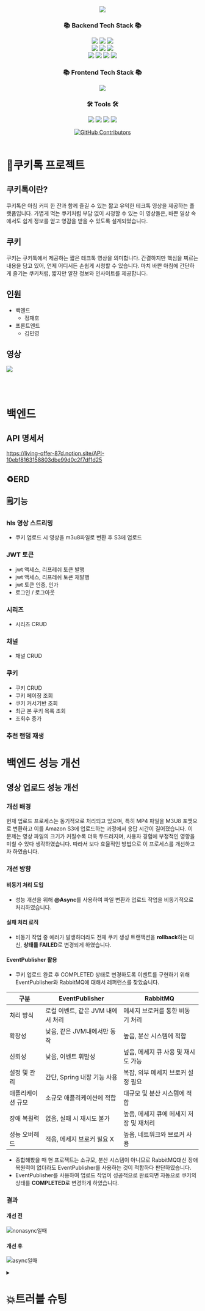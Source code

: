 <div align=center>
<img src="https://capsule-render.vercel.app/api?type=waving&color=auto&height=200&section=header&text=CookieTalk&fontSize=75" />
</div>
<div align=center>
	<h3>📚 Backend Tech Stack 📚</h3>
</div>
<div align="center">
	<img src="https://img.shields.io/badge/Java-007396?style=flat&logo=Conda-Forge&logoColor=white" />
  <img src="https://img.shields.io/badge/JPA-11DAFB?style=flat" />
  <img src="https://img.shields.io/badge/QueryDSL-4479A1?style=flat" />
  <br>
	<img src="https://img.shields.io/badge/Spring-6DB33F?style=flat&logo=Spring&logoColor=white" />
  <img src="https://img.shields.io/badge/SpringBoot-6DB33F?style=flat&logo=SpringBoot&logoColor=white" />
  <img src="https://img.shields.io/badge/SpringSecurity-6DB33F?style=flat&logo=SpringSecurity&logoColor=white" />
  <br>
  <img src="https://img.shields.io/badge/Docker-2496ED?style=flat&logo=Docker&logoColor=white" />
  <img src="https://img.shields.io/badge/AmazonS3-569A31?style=flat&logo=AmazonS3&logoColor=white" />
  <img src="https://img.shields.io/badge/MySQL-4479A1?style=flat&logo=MySQL&logoColor=white" />
  <img src="https://img.shields.io/badge/Redis-FF4438?style=flat&logo=Redis&logoColor=white" />
</div>
<div align=center>
	<h3>📚 Frontend Tech Stack 📚</h3>
</div>
<div align="center">
  <img src="https://img.shields.io/badge/React-61DAFB?style=flat&logo=React&logoColor=white" />
</div>

<div align=center>
	<h3>🛠️ Tools 🛠️</h3>
</div>
<div align="center">
	<img src="https://img.shields.io/badge/intellij-000000?style=flat&logo=intellijidea&logoColor=white" />
  	<img src="https://img.shields.io/badge/Git-F05032?style=flat&logo=Git&logoColor=white" />
  	<img src="https://img.shields.io/badge/GitHub-181717?style=flat&logo=GitHub&logoColor=white" />
  <img src="https://img.shields.io/badge/WebStorm-000000?style=flat&logo=WebStorm&logoColor=white"
</div>

</p>
  <p align="center">
    <a href="https://https://github.com/Nameless1004/cookietalk/graphs/contributors">
      <img alt="GitHub Contributors" src="https://img.shields.io/github/contributors/Nameless1004/cookietalk" />
    </a>
    <br />
      <br />
  </p>
</div>

# 📕쿠키톡 프로젝트
## 쿠키톡이란?
쿠키톡은 아침 커피 한 잔과 함께 즐길 수 있는 짧고 유익한 테크톡 영상을 제공하는 플랫폼입니다. 가볍게 먹는 쿠키처럼 부담 없이 시청할 수 있는 이 영상들은, 바쁜 일상 속에서도 쉽게 정보를 얻고 영감을 받을 수 있도록 설계되었습니다.

## 쿠키
쿠키는 쿠키톡에서 제공하는 짧은 테크톡 영상을 의미합니다. 간결하지만 핵심을 찌르는 내용을 담고 있어, 언제 어디서든 손쉽게 시청할 수 있습니다. 마치 바쁜 아침에 간단하게 즐기는 쿠키처럼, 짧지만 알찬 정보와 인사이트를 제공합니다.

## 인원
* 백엔드
  * 정재호
* 프론트엔드
  * 김민영
## 영상
<a href="" target='_blank'><img src="https://img.shields.io/badge/youtube-FF0000?style=flat&logo=youtube&logoColor=white" /></a>

<br>
<br>

# 백엔드
## API 명세서
https://living-offer-87d.notion.site/API-10ebf8163158803dbe99d0c2f7df1d25
## ♻️ERD

## 🗒️기능
### hls 영상 스트리밍
* 쿠키 업로드 시 영상을 m3u8파일로 변환 후 S3에 업로드
### JWT 토큰
* jwt 액세스, 리프레쉬 토큰 발행
* jwt 액세스, 리프레쉬 토큰 재발행
* jwt 토큰 인증, 인가
* 로그인 / 로그아웃
### 시리즈
* 시리즈 CRUD
### 채널
* 채널 CRUD
### 쿠키
* 쿠키 CRUD
* 쿠키 페이징 조회
* 쿠키 커서기반 조회
* 최근 본 쿠키 목록 조회
* 조회수 증가
### 추천 랜덤 재생

# 백엔드 성능 개선
## 영상 업로드 성능 개선
### 개선 배경
현재 업로드 프로세스는 동기적으로 처리되고 있으며, 특히 MP4 파일을 M3U8 포맷으로 변환하고 이를 Amazon S3에 업로드하는 과정에서 응답 시간이 길어졌습니다. 이 문제는 영상 파일의 크기가 커질수록 더욱 두드러지며, 사용자 경험에 부정적인 영향을 미칠 수 있다 생각하였습니다. 따라서 보다 효율적인 방법으로 이 프로세스를 개선하고자 하였습니다.
### 개선 방향
#### 비동기 처리 도입
* 성능 개선을 위해 **@Async**를 사용하여 파일 변환과 업로드 작업을 비동기적으로 처리하였습니다.
#### 실패 처리 로직
* 비동기 작업 중 에러가 발생하더라도 전체 쿠키 생성 트랜잭션을 **rollback**하는 대신, **상태를 FAILED**로 변경되게 하였습니다.
#### EventPublisher 활용
* 쿠키 업로드 완료 후 COMPLETED 상태로 변경하도록 이벤트를 구현하기 위해 EventPublisher와 RabbitMQ에 대해서 레퍼런스를 찾았습니다.

|구분|EventPublisher |RabbitMQ|
|-|-|-|
|처리 방식| 로컬 이벤트, 같은 JVM 내에서 처리 |메세지 브로커를 통한 비동기 처리|
|확장성|낮음, 같은 JVM내에서만 동작|높음, 분산 시스템에 적합|
|신뢰성|낮음, 이벤트 휘발성|넢음, 메세지 큐 사용 및 재시도 가능|
|설정 및 관리|간단, Spring 내장 기능 사용|복잡, 외부 메세지 브로커 설정 필요|
|애플리케이션 규모|소규모 애플리케이션에 적합|대규모 및 분산 시스템에 적합|
|장애 복원력|없음, 실패 시 재시도 불가|높음, 메세지 큐에 메세지 저장 및 재처리|
|성능 오버헤드|적음, 메세지 브로커 필요 X|높음, 네트워크와 브로커 사용|

* 종합해봤을 때 현 프로젝트는 소규모, 분산 시스템이 아니므로 RabbitMQ대신 장애 복원력이 없더라도 EventPublisher를 사용하는 것이 적합하다 판단하였습니다.
* EventPublisher를 사용하여 업로드 작업이 성공적으로 완료되면 자동으로 쿠키의 상태를 **COMPLETED**로 변경하게 하였습니다.

### 결과
#### 개선 전
![nonasync일때](https://github.com/user-attachments/assets/4a8e0da7-38bd-4069-a04e-33488997c94f)
#### 개선 후
![async일때](https://github.com/user-attachments/assets/9ad0efcc-4f15-445d-aad0-90b5a0063fb2)


<details>
	<summary><h1>💥트러블 슈팅</h1></summary>
<!-- 	<img src= "https://github.com/user-attachments/assets/c4ec07dc-3521-4220-a356-85d67a1ccfa1"/>
 	<img src="https://github.com/user-attachments/assets/2b5cdd19-6c9a-4562-9443-dd5a65612633"/> -->
</details>


